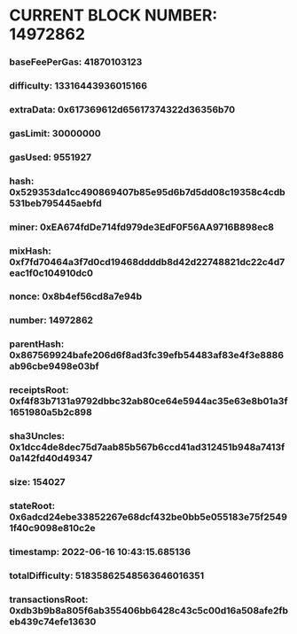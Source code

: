 # CURRENT BLOCK NUMBER: 14972862

### baseFeePerGas: 41870103123
### difficulty: 13316443936015166
### extraData: 0x617369612d65617374322d36356b70
### gasLimit: 30000000
### gasUsed: 9551927
### hash: 0x529353da1cc490869407b85e95d6b7d5dd08c19358c4cdb531beb795445aebfd
### miner: 0xEA674fdDe714fd979de3EdF0F56AA9716B898ec8
### mixHash: 0xf7fd70464a3f7d0cd19468ddddb8d42d22748821dc22c4d7eac1f0c104910dc0
### nonce: 0x8b4ef56cd8a7e94b
### number: 14972862
### parentHash: 0x867569924bafe206d6f8ad3fc39efb54483af83e4f3e8886ab96cbe9498e03bf
### receiptsRoot: 0xf4f83b7131a9792dbbc32ab80ce64e5944ac35e63e8b01a3f1651980a5b2c898
### sha3Uncles: 0x1dcc4de8dec75d7aab85b567b6ccd41ad312451b948a7413f0a142fd40d49347
### size: 154027
### stateRoot: 0x6adcd24ebe33852267e68dcf432be0bb5e055183e75f25491f40c9098e810c2e
### timestamp: 2022-06-16 10:43:15.685136
### totalDifficulty: 51835862548563646016351
### transactionsRoot: 0xdb3b9b8a805f6ab355406bb6428c43c5c00d16a508afe2fbeb439c74efe13630
